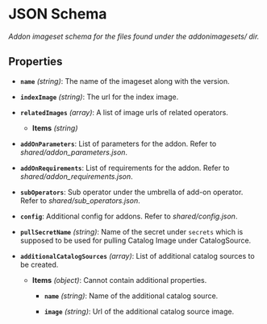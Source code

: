 # JSON Schema


*Addon imageset schema for the files found under the addonimagesets/ dir.*


## Properties


- **`name`** *(string)*: The name of the imageset along with the version.

- **`indexImage`** *(string)*: The url for the index image.

- **`relatedImages`** *(array)*: A list of image urls of related operators.

  - **Items** *(string)*

- **`addOnParameters`**: List of parameters for the addon. Refer to *shared/addon_parameters.json*.

- **`addOnRequirements`**: List of requirements for the addon. Refer to *shared/addon_requirements.json*.

- **`subOperators`**: Sub operator under the umbrella of add-on operator. Refer to *shared/sub_operators.json*.

- **`config`**: Additional config for addons. Refer to *shared/config.json*.

- **`pullSecretName`** *(string)*: Name of the secret under `secrets` which is supposed to be used for pulling Catalog Image under CatalogSource.

- **`additionalCatalogSources`** *(array)*: List of additional catalog sources to be created.

  - **Items** *(object)*: Cannot contain additional properties.

    - **`name`** *(string)*: Name of the additional catalog source.

    - **`image`** *(string)*: Url of the additional catalog source image.
